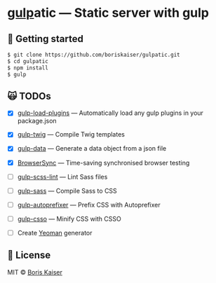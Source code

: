 # [gulp](http://gulpjs.com)atic — Static server with gulp


## :rocket: Getting started 
```bash
$ git clone https://github.com/boriskaiser/gulpatic.git
$ cd gulpatic
$ npm install
$ gulp
```


## :scream_cat: TODOs
- [x] [gulp-load-plugins](https://github.com/jackfranklin/gulp-load-plugins) — Automatically load any gulp plugins in your package.json
- [x] [gulp-twig](https://github.com/zimmen/gulp-twig) — Compile Twig templates
- [x] [gulp-data](https://github.com/colynb/gulp-data) — Generate a data object from a json file
- [x] [BrowserSync](https://github.com/BrowserSync/browser-sync) — Time-saving synchronised browser testing
- [ ] [gulp-scss-lint](https://github.com/juanfran/gulp-scss-lint) — Lint Sass files
- [ ] [gulp-sass](https://github.com/dlmanning/gulp-sass) — Compile Sass to CSS
- [ ] [gulp-autoprefixer](https://github.com/sindresorhus/gulp-autoprefixer) — Prefix CSS with Autoprefixer
- [ ] [gulp-csso](https://github.com/ben-eb/gulp-csso) — Minify CSS with CSSO
- [ ] Create [Yeoman](http://yeoman.io/) generator


## :beers: License

MIT © [Boris Kaiser](http://boriskaiser.com)
